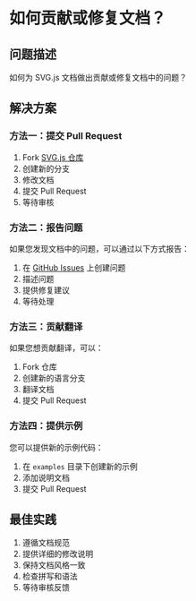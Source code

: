 # 如何贡献或修复文档？

## 问题描述

如何为 SVG.js 文档做出贡献或修复文档中的问题？

## 解决方案

### 方法一：提交 Pull Request

1. Fork [SVG.js 仓库](https://github.com/svgdotjs/svg.js)
2. 创建新的分支
3. 修改文档
4. 提交 Pull Request
5. 等待审核

### 方法二：报告问题

如果您发现文档中的问题，可以通过以下方式报告：

1. 在 [GitHub Issues](https://github.com/svgdotjs/svg.js/issues) 上创建问题
2. 描述问题
3. 提供修复建议
4. 等待处理

### 方法三：贡献翻译

如果您想贡献翻译，可以：

1. Fork 仓库
2. 创建新的语言分支
3. 翻译文档
4. 提交 Pull Request

### 方法四：提供示例

您可以提供新的示例代码：

1. 在 `examples` 目录下创建新的示例
2. 添加说明文档
3. 提交 Pull Request

## 最佳实践

1. 遵循文档规范
2. 提供详细的修改说明
3. 保持文档风格一致
4. 检查拼写和语法
5. 等待审核反馈
